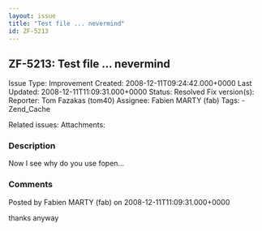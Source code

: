 ```yaml
---
layout: issue
title: "Test file ... nevermind"
id: ZF-5213
---
```


ZF-5213: Test file ... nevermind
--------------------------------

 Issue Type: Improvement Created: 2008-12-11T09:24:42.000+0000 Last Updated: 2008-12-11T11:09:31.000+0000 Status: Resolved Fix version(s): 
 Reporter:  Tom Fazakas (tom40)  Assignee:  Fabien MARTY (fab)  Tags: - Zend\_Cache
 
 Related issues: 
 Attachments: 
### Description

Now I see why do you use fopen...

 

 

### Comments

Posted by Fabien MARTY (fab) on 2008-12-11T11:09:31.000+0000

thanks anyway

 

 